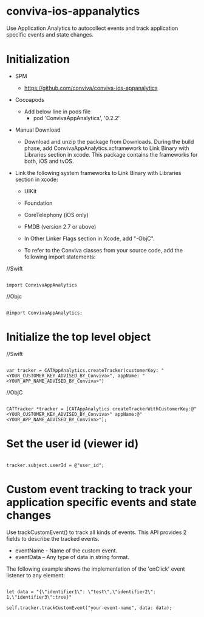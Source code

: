 # conviva-ios-appanalytics
Use Application Analytics to autocollect events and track application specific events and state changes.

# Initialization

* SPM
   * https://github.com/conviva/conviva-ios-appanalytics

* Cocoapods
   * Add below line in pods file
     * pod 'ConvivaAppAnalytics', '0.2.2'

* Manual Download
  * Download and unzip the package from Downloads. During the build phase, add ConvivaAppAnalytics.xcframework to Link Binary with Libraries section 
  in  xcode. This package contains the frameworks for both, iOS and tvOS.

* Link the following system frameworks to Link Binary with Libraries section in xcode:

  * UIKit

  * Foundation

  * CoreTelephony (iOS only)

  * FMDB (version 2.7 or above)

  * In Other Linker Flags section in Xcode, add "-ObjC".

  * To refer to the Conviva classes from your source code, add the following import statements:

//Swift
```

import ConvivaAppAnalytics

```

//Objc
```

@import ConvivaAppAnalytics;

```

# Initialize the top level object

//Swift
```

var tracker = CATAppAnalytics.createTracker(customerKey: "<YOUR_CUSTOMER_KEY_ADVISED_BY_Conviva>", appName: "<YOUR_APP_NAME_ADVISED_BY_Conviva>")

```

//ObjC
```

CATTracker *tracker = [CATAppAnalytics createTrackerWithCustomerKey:@"<YOUR_CUSTOMER_KEY_ADVISED_BY_Conviva>" appName:@"<YOUR_APP_NAME_ADVISED_BY_Conviva>"];

```

# Set the user id (viewer id)
```

tracker.subject.userId = @"user_id";

```

# Custom event tracking to track your application specific events and state changes
Use trackCustomEvent() to track all kinds of events. This API provides 2 fields to describe the tracked events. 
  * eventName  - Name of the custom event.
  * eventData  – Any type of data in string format.

The following example shows the implementation of the 'onClick' 
event listener to any element:


```

let data = "{\"identifier1\": \"test\",\"identifier2\": 1,\"identifier3\":true}"

self.tracker.trackCustomEvent("your-event-name", data: data);

```
 
